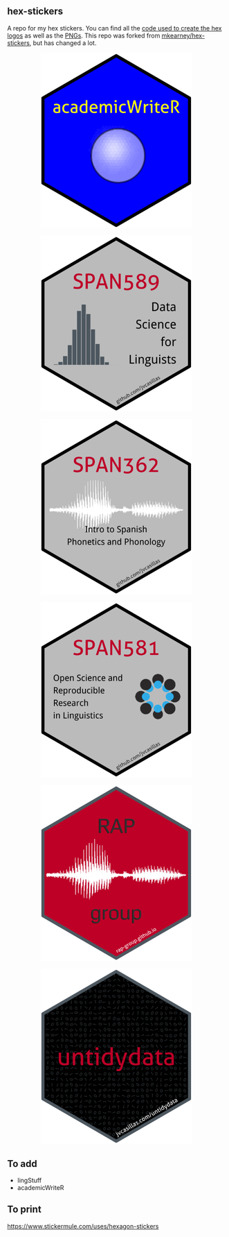 
## hex-stickers

A repo for my hex stickers. You can find all the [code used to create
the hex logos](./scripts) as well as the [PNGs](./stickers). This repo
was forked from
[mkearney/hex-stickers](https://github.com/mkearney/hex-stickers), but
has changed a lot.

<p align="center">

<img src='stickers/academicWriteR.png' width='350px'/>

</p>

<p align="center">

<img src='stickers/ds4ling.png' width='350px'/>

</p>

<p align="center">

<img src='stickers/intro_phonetics.png' width='350px'/>

</p>

<p align="center">

<img src='stickers/osrrl.png' width='350px'/>

</p>

<p align="center">

<img src='stickers/rap-group.png' width='350px'/>

</p>

<p align="center">

<img src='stickers/untidydata.png' width='350px'/>

</p>

## To add

  - lingStuff
  - academicWriteR

## To print

<https://www.stickermule.com/uses/hexagon-stickers>
